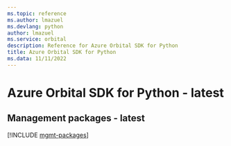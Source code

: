 ```yaml
---
ms.topic: reference
ms.author: lmazuel
ms.devlang: python
author: lmazuel
ms.service: orbital
description: Reference for Azure Orbital SDK for Python
title: Azure Orbital SDK for Python
ms.data: 11/11/2022
---
```

# Azure Orbital SDK for Python - latest

## Management packages - latest
[!INCLUDE [mgmt-packages](orbital-mgmt-index.md)]